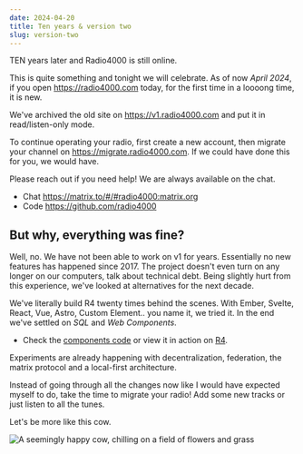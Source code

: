 ```yaml
---
date: 2024-04-20
title: Ten years & version two
slug: version-two
---
```


TEN years later and Radio4000 is still online.

This is quite something and tonight we will celebrate. As of now _April 2024_,
if you open https://radio4000.com today, for the first time in a loooong time, it is new. 

We've archived the old site on https://v1.radio4000.com and put it in read/listen-only mode.

To continue operating your radio, first create a new account, then migrate your channel on https://migrate.radio4000.com. If we could have done this for you, we would have.

Please reach out if you need help! We are always available on the chat.

- Chat https://matrix.to/#/#radio4000:matrix.org
- Code https://github.com/radio4000

## But why, everything was fine?

Well, no. We have not been able to work on v1 for years. Essentially no new features has happened since 2017. The project doesn't even turn on any longer on our computers, talk about technical debt. Being slightly hurt from this experience, we've looked at alternatives for the next decade.

We've literally build R4 twenty times behind the scenes. With Ember, Svelte, React, Vue, Astro, Custom Element.. you name it, we tried it. In the end we've settled on _SQL_ and _Web Components_. 

- Check the [components code](https://github.com/radio4000/components) or view it in action on [R4](https://radio4000.com).

Experiments are already happening with decentralization, federation, the matrix protocol and a local-first architecture.

Instead of going through all the changes now like I would have expected myself to do,
take the time to migrate your radio! Add some new tracks or just listen to all the tunes.

Let's be more like this cow.

![A seemingly happy cow, chilling on a field of flowers and grass](/images/cow-chilling.webp)

